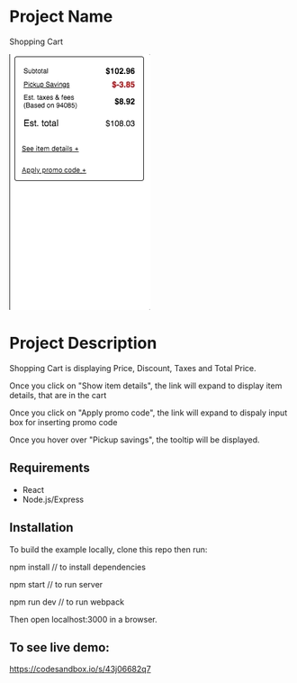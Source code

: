 # Project Name

Shopping Cart

![Alt text](client/shopping_cart.gif)


# Project Description

Shopping Cart is displaying Price, Discount, Taxes and Total Price.

Once you click on "Show item details", the link will expand to display item details, that are in the cart

Once you click on "Apply promo code", the link will expand to dispaly input box for inserting promo code

Once you hover over "Pickup savings", the tooltip will be displayed.

## Requirements

- React
- Node.js/Express


## Installation 

To build the example locally, clone this repo then run:

npm install // to install dependencies

npm start // to run server

npm run dev // to run webpack

Then open localhost:3000 in a browser.


## To see live demo:

https://codesandbox.io/s/43j06682q7


